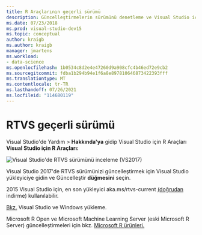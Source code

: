 ```yaml
---
title: R Araçlarının geçerli sürümü
description: Güncelleştirmelerin sürümünü denetleme ve Visual Studio için R Araçları yükleme.
ms.date: 07/23/2018
ms.prod: visual-studio-dev15
ms.topic: conceptual
author: kraigb
ms.author: kraigb
manager: jmartens
ms.workload:
- data-science
ms.openlocfilehash: 1b0534c8d2e4e47260d9a908cfc4b46ed72e9cb2
ms.sourcegitcommit: fdba1b294b94e1f6a8e897810646873422393fff
ms.translationtype: MT
ms.contentlocale: tr-TR
ms.lasthandoff: 07/26/2021
ms.locfileid: "114680119"
---
```

# <a name="rtvs-current-version"></a>RTVS geçerli sürümü

Visual Studio'de Yardım   >  **Hakkında'ya** gidip Visual Studio için R Araçları **Visual Studio için R Araçları:**

![Visual Studio'de RTVS sürümünü inceleme (VS2017)](media/current-version.png)

Visual Studio 2017'de RTVS sürümünizi güncelleştirmek için Visual Studio yükleyiciye gidin ve Güncelleştir **düğmesini** seçin.

2015 Visual Studio için, en son yükleyici aka.ms/rtvs-current [(doğrudan](https://rtvs.blob.core.windows.net/download/RTVS_2017-12-18.1.exe) indirme) kullanılabilir.

[Bkz.](installing-r-tools-for-visual-studio.md) Visual Studio ve Windows yükleme.

Microsoft R Open ve Microsoft Machine Learning Server (eski Microsoft R Server) güncelleştirmeleri için bkz. [Microsoft R ürünleri.](https://azure.microsoft.com/?ocid=cloudplat_hp)
